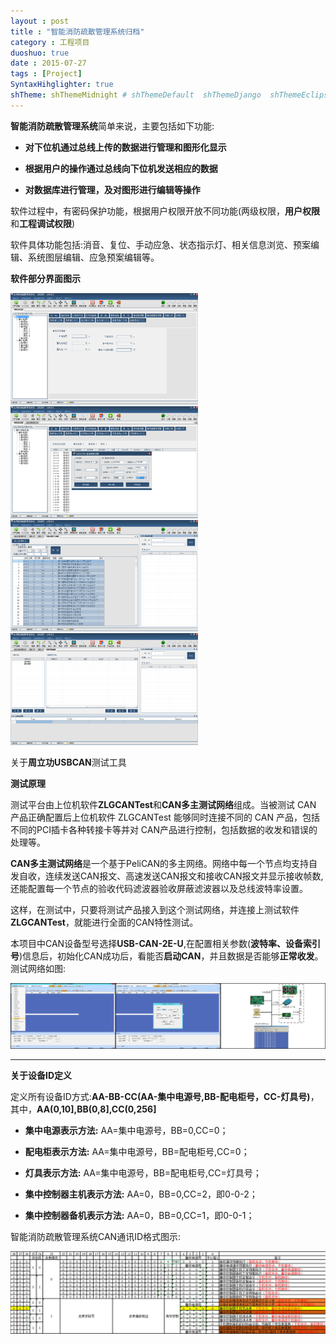 ```yaml
---
layout : post
title : "智能消防疏散管理系统归档"
category : 工程项目
duoshuo: true
date : 2015-07-27
tags : [Project]
SyntaxHihglighter: true
shTheme: shThemeMidnight # shThemeDefault  shThemeDjango  shThemeEclipse  shThemeEmacs  shThemeFadeToGrey  shThemeMidnight  shThemeRDark
---
```


**智能消防疏散管理系统**简单来说，主要包括如下功能:

* **对下位机通过总线上传的数据进行管理和图形化显示**

* **根据用户的操作通过总线向下位机发送相应的数据**

* **对数据库进行管理，及对图形进行编辑等操作**

软件过程中，有密码保护功能，根据用户权限开放不同功能(两级权限，**用户权限**和**工程调试权限**)

软件具体功能包括:消音、复位、手动应急、状态指示灯、相关信息浏览、预案编辑、系统图层编辑、应急预案编辑等。

**软件部分界面图示**

<div>  
  <img src='/res/img/blog/2015/07/27/firesystem1.png' width="300px"/>
  <img src='/res/img/blog/2015/07/27/firesystem2.png' width="300px"/>
  <img src='/res/img/blog/2015/07/27/firesystem3.png' width="300px"/>
  <img src='/res/img/blog/2015/07/27/firesystem4.png' width="300px"/>
</div>

<!-- more -->

关于**周立功USBCAN**测试工具

**测试原理**

测试平台由上位机软件**ZLGCANTest**和**CAN多主测试网络**组成。当被测试 CAN 产品正确配置后上位机软件 ZLGCANTest 能够同时连接不同的 CAN 产品，包括不同的PCI插卡各种转接卡等并对 CAN产品进行控制，包括数据的收发和错误的处理等。

**CAN多主测试网络**是一个基于PeliCAN的多主网络。网络中每一个节点均支持自发自收，连续发送CAN报文、高速发送CAN报文和接收CAN报文并显示接收帧数,还能配置每一个节点的验收代码滤波器验收屏蔽滤波器以及总线波特率设置。

这样，在测试中，只要将测试产品接入到这个测试网络，并连接上测试软件**ZLGCANTest**，就能进行全面的CAN特性测试。

本项目中CAN设备型号选择**USB-CAN-2E-U**,在配置相关参数(**波特率、设备索引号**)信息后，初始化CAN成功后，看能否**启动CAN**，并且数据是否能够**正常收发**。测试网络如图:

![CAN测试](/res/img/blog/2015/07/27/usbcan.png)

---

**关于设备ID定义**

定义所有设备ID方式:**AA-BB-CC(AA-集中电源号,BB-配电柜号，CC-灯具号)**，其中，**AA(0,10],BB(0,8],CC(0,256]**

* **集中电源表示方法:** AA=集中电源号，BB=0,CC=0；

* **配电柜表示方法:** AA=集中电源号，BB=配电柜号,CC=0；

* **灯具表示方法:** AA=集中电源号，BB=配电柜号,CC=灯具号；

* **集中控制器主机表示方法:** AA=0，BB=0,CC=2，即0-0-2；

* **集中控制器备机表示方法:** AA=0，BB=0,CC=1，即0-0-1；

智能消防疏散管理系统CAN通讯ID格式图示:

![CAN通讯ID](/res/img/blog/2015/07/27/id.png)


